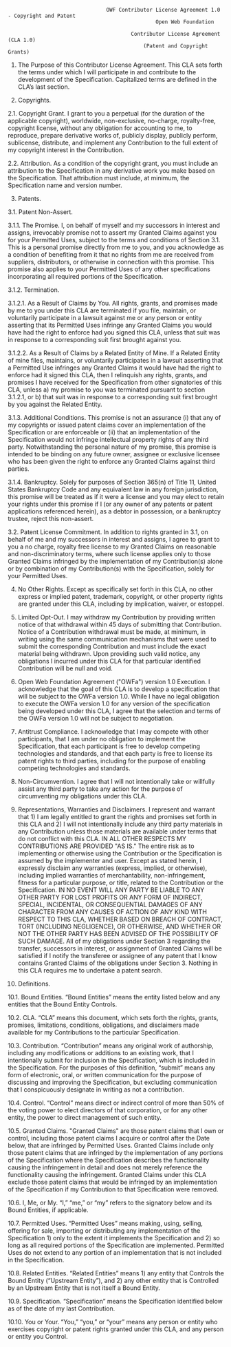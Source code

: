                                     OWF Contributor License Agreement 1.0 - Copyright and Patent
                                                    Open Web Foundation
 
                                            Contributor License Agreement (CLA 1.0)
                                                (Patent and Copyright Grants)
 
 
1.  The Purpose of this Contributor License Agreement.  This CLA sets forth the terms under which I will participate in and contribute to the development of the Specification. Capitalized terms are defined in the CLA’s last section.
 
2.  Copyrights.
 
2.1.  Copyright Grant.   I grant to you a perpetual (for the duration of the applicable copyright), worldwide, non-exclusive, no-charge, royalty-free, copyright license, without any obligation for accounting to me, to reproduce, prepare derivative works of, publicly display, publicly perform, sublicense, distribute, and implement any Contribution to the full extent of my copyright interest in the Contribution.
 
2.2.  Attribution.  As a condition of the copyright grant, you must include an attribution to the Specification in any derivative work you make based on the Specification.  That attribution must include, at minimum, the Specification name and version number. 
 
3.  Patents.
 
3.1.  Patent Non-Assert.
 
3.1.1. The Promise.  I, on behalf of myself and my successors in interest and assigns, irrevocably promise not to assert my Granted Claims against you for your Permitted Uses, subject to the terms and conditions of Section 3.1.  This is a personal promise directly from me to you, and you acknowledge as a condition of benefiting from it that no rights from me are received from suppliers, distributors, or otherwise in connection with this promise. This promise also applies to your Permitted Uses of any other specifications incorporating all required portions of the Specification.
 
3.1.2.  Termination.
 
3.1.2.1.  As a Result of Claims by You.  All rights, grants, and promises made by me to you under this CLA are terminated if you file, maintain, or voluntarily participate in a lawsuit against me or any person or entity asserting that its Permitted Uses infringe any  Granted Claims you would have had the right to enforce had you signed this CLA, unless that suit was in response to a corresponding suit first brought against you.
 
3.1.2.2.  As a Result of Claims by a Related Entity of Mine.  If a Related Entity of mine files, maintains, or voluntarily participates in a lawsuit asserting that a Permitted Use infringes any Granted Claims it would have had the right to enforce had it signed this CLA, then I relinquish any rights, grants, and promises I have received for the Specification from other signatories of this CLA, unless a) my promise to you was terminated pursuant to section 3.1.2.1, or b) that suit was in response to a corresponding suit first brought by you against the Related Entity.
 
3.1.3.  Additional Conditions.  This promise is not an assurance (i) that any of my copyrights or issued patent claims cover an implementation of the Specification or are enforceable or (ii) that an implementation of the Specification would not infringe intellectual property rights of any third party. Notwithstanding the personal nature of my promise, this promise is intended to be binding on any future owner, assignee or exclusive licensee who has been given the right to enforce any Granted Claims against third parties.
 
3.1.4. Bankruptcy.  Solely for purposes of Section 365(n) of Title 11, United States Bankruptcy Code and any equivalent law in any foreign jurisdiction, this promise will be treated as if it were a license and you may elect to retain your rights under this promise if I (or any owner of any patents or patent applications referenced herein), as a debtor in possession, or a bankruptcy trustee, reject this non-assert.
 
3.2.  Patent License Commitment.  In addition to rights granted in 3.1, on behalf of me and my successors in interest and assigns, I agree to grant to you a no charge, royalty free license to my Granted Claims on reasonable and non-discriminatory terms, where such license applies only to those Granted Claims infringed by the implementation of my Contribution(s) alone or by combination of my Contribution(s) with the Specification, solely for your Permitted Uses.
 
4.  No Other Rights. Except as specifically set forth in this CLA, no other express or implied patent, trademark, copyright, or other property rights are granted under this CLA, including by implication, waiver, or estoppel.
 
5.  Limited Opt-Out.  I may withdraw my Contribution by providing written notice of that withdrawal within 45 days of submitting that Contribution.  Notice of a Contribution withdrawal must be made, at minimum, in writing using the same communication mechanisms that were used to submit the corresponding Contribution and must include the exact material being withdrawn. Upon providing such valid notice, any obligations I incurred under this CLA for that particular identified Contribution will be null and void.
 
6.  Open Web Foundation Agreement ("OWFa") version 1.0 Execution.  I acknowledge that the goal of this CLA is to develop a specification that will be subject to the OWFa version 1.0.  While I have no legal obligation to execute the OWFa version 1.0 for any version of the specification being developed under this CLA, I agree that the selection and terms of the OWFa version 1.0 will not be subject to negotiation.
 
7.  Antitrust Compliance.  I acknowledge that I may compete with other participants, that I am under no obligation to implement the Specification, that each participant is free to develop competing technologies and standards, and that each party is free to license its patent rights to third parties, including for the purpose of enabling competing technologies and standards.
 
8.  Non-Circumvention.  I agree that I will not intentionally take or willfully assist any third party to take any action for the purpose of circumventing my obligations under this CLA.
 
9.  Representations, Warranties and Disclaimers.  I represent and warrant that 1) I am legally entitled to grant the rights and promises set forth in this CLA and 2) I will not intentionally include any third party materials in any Contribution unless those materials are available under terms that do not conflict with this CLA. IN ALL OTHER RESPECTS MY CONTRIBUTIONS ARE PROVIDED "AS IS."  The entire risk as to implementing or otherwise using the Contribution or the Specification is assumed by the implementer and user. Except as stated herein, I expressly disclaim any warranties (express, implied, or otherwise), including implied warranties of merchantability, non-infringement, fitness for a particular purpose, or title, related to the Contribution or the Specification. IN NO EVENT WILL ANY PARTY BE LIABLE TO ANY OTHER PARTY FOR LOST PROFITS OR ANY FORM OF INDIRECT, SPECIAL, INCIDENTAL, OR CONSEQUENTIAL DAMAGES OF ANY CHARACTER FROM ANY CAUSES OF ACTION OF ANY KIND WITH RESPECT TO THIS CLA, WHETHER BASED ON BREACH OF CONTRACT, TORT (INCLUDING NEGLIGENCE), OR OTHERWISE, AND WHETHER OR NOT THE OTHER PARTY HAS BEEN ADVISED OF THE POSSIBILITY OF SUCH DAMAGE. All of my obligations under Section 3 regarding the transfer, successors in interest, or assignment of Granted Claims will be satisfied if I notify the transferee or assignee of any patent that I know contains Granted Claims of the obligations under Section 3. Nothing in this CLA requires me to undertake a patent search.
 
10.  Definitions.
 
10.1.  Bound Entities.  “Bound Entities” means the entity listed below and any entities that the Bound Entity Controls.
 
10.2.  CLA.  “CLA” means this document, which sets forth the rights, grants, promises, limitations, conditions, obligations, and disclaimers made available for my Contributions to the particular Specification.
 
10.3.  Contribution.   “Contribution” means any original work of authorship, including any modifications or additions to an existing work, that I intentionally submit for inclusion in the Specification, which is included in the Specification.  For the purposes of this definition, “submit” means any form of electronic, oral, or written communication for the purpose of discussing and improving the Specification, but excluding communication that I conspicuously designate in writing as not a contribution.
 
10.4.  Control.  “Control” means direct or indirect control of more than 50% of the voting power to elect directors of that corporation, or for any other entity, the power to direct management of such entity.
 
10.5.  Granted Claims.  "Granted Claims" are those patent claims that I own or control, including those patent claims I acquire or control after the Date below, that are infringed by Permitted Uses. Granted Claims include only those patent claims that are infringed by the implementation of any portions of the Specification where the Specification describes the functionality causing the infringement in detail and does not merely reference the functionality causing the infringement. Granted Claims under this CLA exclude those patent claims that would be infringed by an implementation of the Specification if my Contribution to that Specification were removed.
 
10.6.  I, Me, or My.   “I,” “me,” or “my” refers to the signatory below and its Bound Entities, if applicable.
 
10.7.  Permitted Uses.  “Permitted Uses” means making, using, selling, offering for sale, importing or distributing any implementation of the Specification 1) only to the extent it implements the Specification and 2) so long as all required portions of the Specification are implemented. Permitted Uses do not extend to any portion of an implementation that is not included in the Specification.
 
10.8.  Related Entities.  “Related Entities” means 1) any entity that Controls the Bound Entity (“Upstream Entity”), and 2) any other entity that is Controlled by an Upstream Entity that is not itself a Bound Entity.
 
10.9.  Specification.  “Specification” means the Specification identified below as of the date of my last Contribution.
 
10.10.  You or Your.  “You,” “you,” or “your” means any person or entity who exercises copyright or patent rights granted under this CLA, and any person or entity you Control.